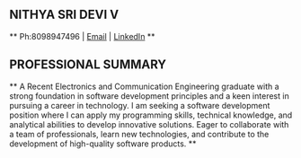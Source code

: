##                                                     NITHYA SRI DEVI V  
** Ph:8098947496 | [Email](nithyasridevi26@gmail.com) | [LinkedIn](https://www.linkedin.com/in/nithya-sri-devi-v-607494205/)  **
## PROFESSIONAL SUMMARY  
** A Recent Electronics and Communication Engineering graduate with a strong foundation in
 software development principles and a keen interest in pursuing a career in technology. I am seeking a
 software development position where I can apply my programming skills, technical knowledge, and
 analytical abilities to develop innovative solutions. Eager to collaborate with a team of professionals,
 learn new technologies, and contribute to the development of high-quality software products. **
  
  




